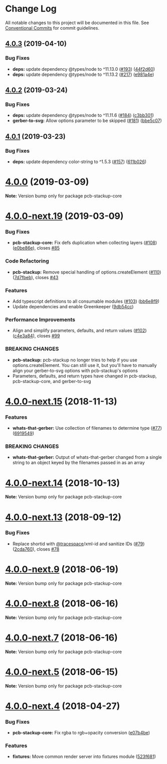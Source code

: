 # Change Log

All notable changes to this project will be documented in this file.
See [Conventional Commits](https://conventionalcommits.org) for commit guidelines.

## [4.0.3](https://github.com/tracespace/tracespace/compare/v4.0.2...v4.0.3) (2019-04-10)


### Bug Fixes

* **deps:** update dependency @types/node to ^11.13.0 ([#193](https://github.com/tracespace/tracespace/issues/193)) ([44f2d60](https://github.com/tracespace/tracespace/commit/44f2d60))
* **deps:** update dependency @types/node to ^11.13.2 ([#217](https://github.com/tracespace/tracespace/issues/217)) ([e981a4e](https://github.com/tracespace/tracespace/commit/e981a4e))





## [4.0.2](https://github.com/tracespace/tracespace/compare/v4.0.1...v4.0.2) (2019-03-24)


### Bug Fixes

* **deps:** update dependency @types/node to ^11.11.6 ([#184](https://github.com/tracespace/tracespace/issues/184)) ([c3bb301](https://github.com/tracespace/tracespace/commit/c3bb301))
* **gerber-to-svg:** Allow options parameter to be skipped ([#181](https://github.com/tracespace/tracespace/issues/181)) ([bbe5c07](https://github.com/tracespace/tracespace/commit/bbe5c07))





## [4.0.1](https://github.com/tracespace/tracespace/compare/v4.0.0...v4.0.1) (2019-03-23)


### Bug Fixes

* **deps:** update dependency color-string to ^1.5.3 ([#157](https://github.com/tracespace/tracespace/issues/157)) ([611b026](https://github.com/tracespace/tracespace/commit/611b026))





# [4.0.0](https://github.com/tracespace/tracespace/compare/v4.0.0-next.19...v4.0.0) (2019-03-09)

**Note:** Version bump only for package pcb-stackup-core





# [4.0.0-next.19](https://github.com/tracespace/tracespace/compare/v4.0.0-next.18...v4.0.0-next.19) (2019-03-09)


### Bug Fixes

* **pcb-stackup-core:** Fix defs duplication when collecting layers ([#108](https://github.com/tracespace/tracespace/issues/108)) ([e0be86e](https://github.com/tracespace/tracespace/commit/e0be86e)), closes [#85](https://github.com/tracespace/tracespace/issues/85)


### Code Refactoring

* **pcb-stackup:** Remove special handling of options.createElement ([#110](https://github.com/tracespace/tracespace/issues/110)) ([7d7fbeb](https://github.com/tracespace/tracespace/commit/7d7fbeb)), closes [#43](https://github.com/tracespace/tracespace/issues/43)


### Features

* Add typescript definitions to all consumable modules ([#103](https://github.com/tracespace/tracespace/issues/103)) ([bb6e8f9](https://github.com/tracespace/tracespace/commit/bb6e8f9))
* Update dependencies and enable Greenkeeper ([9db54cc](https://github.com/tracespace/tracespace/commit/9db54cc))


### Performance Improvements

* Align and simplify parameters, defaults, and return values ([#102](https://github.com/tracespace/tracespace/issues/102)) ([c4e3a84](https://github.com/tracespace/tracespace/commit/c4e3a84)), closes [#99](https://github.com/tracespace/tracespace/issues/99)


### BREAKING CHANGES

* **pcb-stackup:** pcb-stackup no longer tries to help if you use
options.createElement. You can still use it, but you'll have to manually
align your gerber-to-svg options with pcb-stackup's options
* Parameters, defaults, and return types have changed in pcb-stackup,
pcb-stackup-core, and gerber-to-svg





# [4.0.0-next.15](https://github.com/tracespace/tracespace/compare/v4.0.0-next.14...v4.0.0-next.15) (2018-11-13)


### Features

* **whats-that-gerber:** Use collection of filenames to determine type ([#77](https://github.com/tracespace/tracespace/issues/77)) ([6919549](https://github.com/tracespace/tracespace/commit/6919549))


### BREAKING CHANGES

* **whats-that-gerber:** Output of whats-that-gerber changed from a single string to an
object keyed by the filenames passed in as an array





<a name="4.0.0-next.14"></a>
# [4.0.0-next.14](https://github.com/tracespace/tracespace/compare/v4.0.0-next.13...v4.0.0-next.14) (2018-10-13)

**Note:** Version bump only for package pcb-stackup-core





<a name="4.0.0-next.13"></a>
# [4.0.0-next.13](https://github.com/tracespace/tracespace/compare/v4.0.0-next.12...v4.0.0-next.13) (2018-09-12)


### Bug Fixes

* Replace shortid with [@tracespace](https://github.com/tracespace)/xml-id and sanitize IDs ([#79](https://github.com/tracespace/tracespace/issues/79)) ([2cda760](https://github.com/tracespace/tracespace/commit/2cda760)), closes [#78](https://github.com/tracespace/tracespace/issues/78)





<a name="4.0.0-next.9"></a>
# [4.0.0-next.9](https://github.com/tracespace/tracespace/compare/v4.0.0-next.8...v4.0.0-next.9) (2018-06-19)

**Note:** Version bump only for package pcb-stackup-core





<a name="4.0.0-next.8"></a>
# [4.0.0-next.8](https://github.com/tracespace/tracespace/compare/v4.0.0-next.7...v4.0.0-next.8) (2018-06-16)

**Note:** Version bump only for package pcb-stackup-core





<a name="4.0.0-next.7"></a>
# [4.0.0-next.7](https://github.com/tracespace/tracespace/compare/v4.0.0-next.6...v4.0.0-next.7) (2018-06-16)

**Note:** Version bump only for package pcb-stackup-core





<a name="4.0.0-next.5"></a>
# [4.0.0-next.5](https://github.com/tracespace/tracespace/compare/v4.0.0-next.4...v4.0.0-next.5) (2018-06-15)

**Note:** Version bump only for package pcb-stackup-core





<a name="4.0.0-next.4"></a>
# [4.0.0-next.4](https://github.com/tracespace/tracespace/compare/v4.0.0-next.3...v4.0.0-next.4) (2018-04-27)


### Bug Fixes

* **pcb-stackup-core:** Fix rgba to rgb+opacity conversion ([e07b4be](https://github.com/tracespace/tracespace/commit/e07b4be))


### Features

* **fixtures:** Move common render server into fixtures module ([523f681](https://github.com/tracespace/tracespace/commit/523f681))
